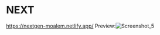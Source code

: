 # NEXT
https://nextgen-moalem.netlify.app/
Preview:![Screenshot_5](https://user-images.githubusercontent.com/69770110/197012106-1287c5ef-1a51-460b-811c-8ebf9f82a849.png)
